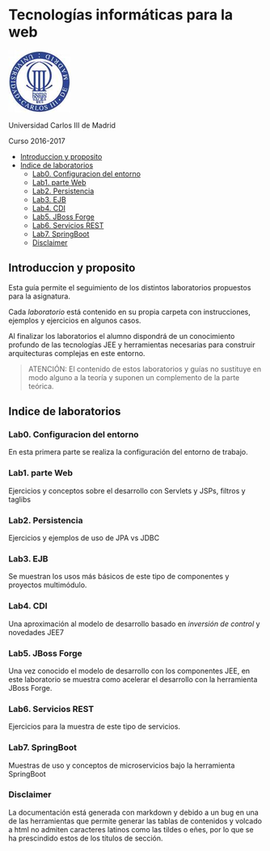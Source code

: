 # Tecnologías informáticas para la web


![](images/logo-uc3m.jpg)

Universidad Carlos III de Madrid

Curso 2016-2017

<!-- MarkdownTOC depth=3 -->

- [Introduccion y proposito](#introduccion-y-proposito)
- [Indice de laboratorios](#indice-de-laboratorios)
    - [Lab0. Configuracion del entorno](#lab0-configuracion-del-entorno)
    - [Lab1. parte Web](#lab1-parte-web)
    - [Lab2. Persistencia](#lab2-persistencia)
    - [Lab3. EJB](#lab3-ejb)
    - [Lab4. CDI](#lab4-cdi)
    - [Lab5. JBoss Forge](#lab5-jboss-forge)
    - [Lab6. Servicios REST](#lab6-servicios-rest)
    - [Lab7. SpringBoot](#lab7-springboot)
    - [Disclaimer](#disclaimer)

<!-- /MarkdownTOC -->

## Introduccion y proposito

Esta guía permite el seguimiento de los distintos laboratorios propuestos para la asignatura.

Cada _laboratorio_ está contenido en su propia carpeta con instrucciones, ejemplos y ejercicios en algunos casos.

Al finalizar los laboratorios el alumno dispondrá de un conocimiento profundo de las tecnologías JEE y herramientas necesarias para construir arquitecturas complejas en este entorno.

> ATENCIÓN: El contenido de estos laboratorios y guías no sustituye en modo alguno a la teoría y suponen un complemento de la parte teórica.

## Indice de laboratorios


###  Lab0. Configuracion del entorno

En esta primera parte se realiza la configuración del entorno de trabajo.

###  Lab1. parte Web

Ejercicios y conceptos sobre el desarrollo con Servlets y JSPs, filtros y taglibs

###  Lab2. Persistencia

Ejercicios y ejemplos de uso de JPA vs JDBC

###  Lab3. EJB

Se muestran los usos más básicos de este tipo de componentes y proyectos multimódulo.

###  Lab4. CDI

Una aproximación al modelo de desarrollo basado en _inversión de control_ y novedades JEE7

###  Lab5. JBoss Forge

Una vez conocido el modelo de desarrollo con los componentes JEE, en este laboratorio se muestra como acelerar el desarrollo con la herramienta JBoss Forge.

###  Lab6. Servicios REST

Ejercicios para la muestra de este tipo de servicios.

###  Lab7. SpringBoot

Muestras de uso y conceptos de microservicios bajo la herramienta SpringBoot

### Disclaimer

La documentación está generada con markdown y debido a un bug en una de las herramientas que permite generar las tablas de contenidos y volcado a html no admiten caracteres latinos como las tildes o eñes, por lo que se ha prescindido estos de los títulos de sección. 





